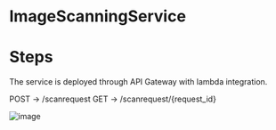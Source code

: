 # ImageScanningService

# Steps
  The service is deployed through API Gateway with lambda integration. 

  POST -> /scanrequest
  GET -> /scanrequest/{request_id}

  
![image](https://github.com/user-attachments/assets/4f2af534-78c4-4b36-af2a-fc4b4da7118d)
